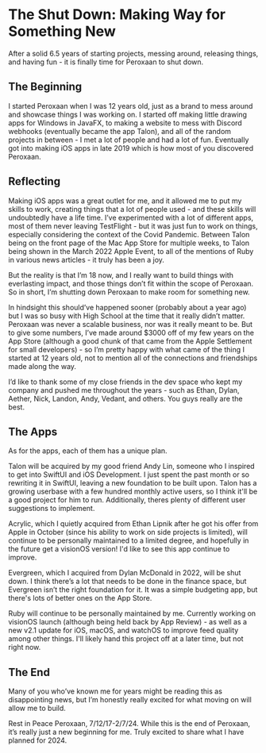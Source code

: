 # The Shut Down: Making Way for Something New

After a solid 6.5 years of starting projects, messing around, releasing things, and having fun - it is finally time for Peroxaan to shut down.

## The Beginning
I started Peroxaan when I was 12 years old, just as a brand to mess around and showcase things I was working on. I started off making little drawing apps for Windows in JavaFX, to making a website to mess with Discord webhooks (eventually became the app Talon), and all of the random projects in between - I met a lot of people and had a lot of fun. Eventually got into making iOS apps in late 2019 which is how most of you discovered Peroxaan.

## Reflecting
Making iOS apps was a great outlet for me, and it allowed me to put my skills to work, creating things that a lot of people used - and these skills will undoubtedly have a life time. I’ve experimented with a lot of different apps, most of them never leaving TestFlight - but it was just fun to work on things, especially considering the context of the Covid Pandemic. Between Talon being on the front page of the Mac App Store for multiple weeks, to Talon being shown in the March 2022 Apple Event, to all of the mentions of Ruby in various news articles - it truly has been a joy.

But the reality is that I’m 18 now, and I really want to build things with everlasting impact, and those things don’t fit within the scope of Peroxaan. So in short, I’m shutting down Peroxaan to make room for something new. 

In hindsight this should’ve happened sooner (probably about a year ago) but I was so busy with High School at the time that it really didn’t matter. Peroxaan was never a scalable business, nor was it really meant to be. But to give some numbers, I’ve made around $3000 off of my few years on the App Store (although a good chunk of that came from the Apple Settlement for small developers) - so I’m pretty happy with what came of the thing I started at 12 years old, not to mention all of the connections and friendships made along the way.

I’d like to thank some of my close friends in the dev space who kept my company and pushed me throughout the years - such as Ethan, Dylan, Aether, Nick, Landon, Andy, Vedant, and others. You guys really are the best.

## The Apps
As for the apps, each of them has a unique plan.

Talon will be acquired by my good friend Andy Lin, someone who I inspired to get into SwiftUI and iOS Development. I just spent the past month or so rewriting it in SwiftUI, leaving a new foundation to be built upon. Talon has a growing userbase with a few hundred monthly active users, so I think it'll be a good project for him to run. Additionally, theres plenty of different user suggestions to implement.

Acrylic, which I quietly acquired from Ethan Lipnik after he got his offer from Apple in October (since his ability to work on side projects is limited), will continue to be personally maintained to a limited degree, and hopefully in the future get a visionOS version! I'd like to see this app continue to improve.

Evergreen, which I acquired from Dylan McDonald in 2022, will be shut down. I think there’s a lot that needs to be done in the finance space, but Evergreen isn’t the right foundation for it. It was a simple budgeting app, but there's lots of better ones on the App Store.

Ruby will continue to be personally maintained by me. Currently working on visionOS launch (although being held back by App Review) - as well as a new v2.1 update for iOS, macOS, and watchOS to improve feed quality among other things. I'll likely hand this project off at a later time, but not right now.

## The End

Many of you who’ve known me for years might be reading this as disappointing news, but I’m honestly really excited for what moving on will allow me to build.

Rest in Peace Peroxaan, 7/12/17-2/7/24. While this is the end of Peroxaan, it’s really just a new beginning for me. Truly excited to share what I have planned for 2024. 
